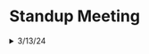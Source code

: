 <!--
Standup Template
<details>
  <summary>example/date/time</summary> 
   
  ## Name1
  ### Worked on:
  - [x] thing 1
  - [x] thing 2
  ### Will be working on:
  - [ ] something
  - [ ] something else
  ### Issues / Blockers:
  - everything
  - and nothing
  
  ## Name2 
  ### Worked on:
  - [x] thing 1
  - [x] thing 2
  ### Will be working on:
  - [ ] something
  - [ ] something else
  ### Issues / Blockers:
  - everything
  - and nothing
</details>

<details>
  <summary>next/date/time</summary>
</details>
-->

# Standup Meeting
<details>
  <summary>3/13/24</summary>

    ## Arthurk
    ### Worked on:
    - [x] registering a new user
    ### Will be working on:
    - [ ] getting it to consistently build
    ### Issues / Blockers:
    - sometimes build fails

    ## Nabin
    ### Worked on:
    - [x] current weather
      got functionality mostly working
    ### Will be working on:
    - [ ] day night display
    - improving design
    ### Issues / Blockers:
    - no blockers

    ## Michael
    ### Worked on:
    - [x] logging in an existing user
    ### Will be working on:
    - [ ] improving style
    - translating template JS file to TS
    ### Issues / Blockers:
    - no blockers

    ## Jessirae
    ### Worked on:
    - [x] understanding Toasted
    ### Will be working on:
    - [ ] Weather Widgets
    ### Issues / Blockers:
    - no blockers

    ## Hemanta
    ### Worked on:
    ### Will be working on:
    - [ ] Air Polution
    ### Issues / Blockers:
    - no blockers

    ## Abdel
    ### Worked on:
    ### Will be working on:
    - [ ] Weather Widgets
    ### Issues / Blockers:
    - no blockers

    ## Chris
    ### Worked on:
    - [x] front end skeleton
    ### Will be working on:
    - [ ] integrating components
    ### Issues / Blockers:
    - no blockers
</details>

